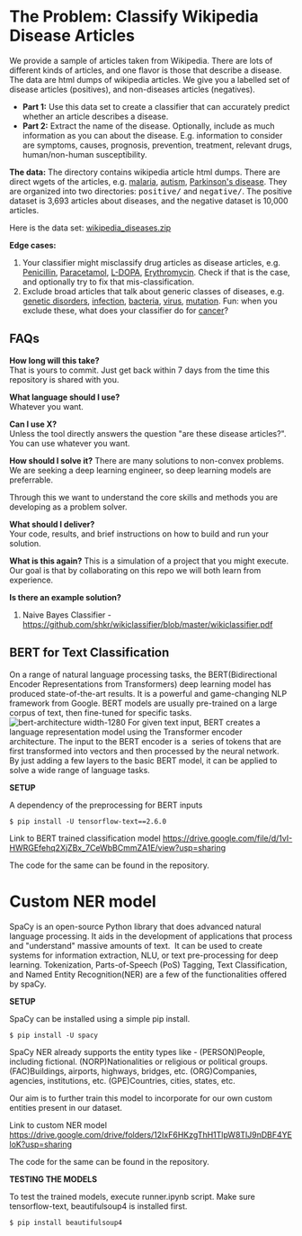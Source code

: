 # The Problem: Classify Wikipedia Disease Articles

We provide a sample of articles taken from Wikipedia. There are lots of different kinds of articles, and one flavor is those that describe a disease. The data are html dumps of wikipedia articles. We give you a labelled set of disease articles (positives), and non-diseases articles (negatives).

*   **Part 1:** Use this data set to create a classifier that can accurately predict whether an article describes a disease.
*   **Part 2:** Extract the name of the disease. Optionally, include as much information as you can about the disease. E.g. information to consider are symptoms, causes, prognosis, prevention, treatment, relevant drugs, human/non-human susceptibility.

**The data:** The directory contains wikipedia article html dumps. There are direct wgets of the articles, e.g. [malaria](https://en.wikipedia.org/wiki/Malaria), [autism](https://en.wikipedia.org/wiki/Autism), [Parkinson's disease](https://en.wikipedia.org/wiki/Parkinson%27s_disease). They are organized into two directories: <tt>positive/</tt> and <tt>negative/</tt>. The positive dataset is 3,693 articles about diseases, and the negative dataset is 10,000 articles.

Here is the data set: [wikipedia_diseases.zip](http://challenge.20n.com/machine-learning/training.tar.gz)

**Edge cases:**

1.  Your classifier might misclassify drug articles as disease articles, e.g. [Penicillin](https://en.wikipedia.org/wiki/Penicillin), [Paracetamol](https://en.wikipedia.org/wiki/Paracetamol), [L-DOPA](https://en.wikipedia.org/wiki/L-DOPA), [Erythromycin](https://en.wikipedia.org/wiki/Erythromycin). Check if that is the case, and optionally try to fix that mis-classification.
2.  Exclude broad articles that talk about generic classes of diseases, e.g. [genetic disorders](https://en.wikipedia.org/wiki/Genetic_disorder), [infection](https://en.wikipedia.org/wiki/Infection), [bacteria](https://en.wikipedia.org/wiki/Bacteria), [virus](https://en.wikipedia.org/wiki/Virus), [mutation](https://en.wikipedia.org/wiki/Mutation). Fun: when you exclude these, what does your classifier do for [cancer](https://en.wikipedia.org/wiki/Cancer)?


## FAQs

**How long will this take?**  
That is yours to commit. Just get back within 7 days from the time this repository is shared with you.

**What language should I use?**  
Whatever you want. 

**Can I use X?**  
Unless the tool directly answers the question "are these disease articles?". You can use whatever you want. 

**How should I solve it?**
There are many solutions to non-convex problems. We are seeking a deep learning engineer, so deep learning models are preferrable. 

Through this we want to understand the core skills and methods you are developing as a problem solver.

**What should I deliver?**  
Your code, results, and brief instructions on how to build and run your solution. 

**What is this again?**
This is a simulation of a project that you might execute. Our goal is that by collaborating on this repo we will both learn from experience. 

**Is there an example solution?**

1. Naive Bayes Classifier - https://github.com/shkr/wikiclassifier/blob/master/wikiclassifier.pdf

## BERT for Text Classification
On a range of natural language processing tasks, the BERT(Bidirectional Encoder Representations from Transformers) deep learning model has produced state-of-the-art results. It is a powerful and game-changing NLP framework from Google. BERT models are usually pre-trained on a large corpus of text, then fine-tuned for specific tasks.
![bert-architecture width-1280](https://user-images.githubusercontent.com/91879854/179442183-ec854dc1-84ba-4e8c-a8a8-ba4b3446dd24.png)
For given text input, BERT creates a language representation model using the Transformer encoder architecture. The input to the BERT encoder is a  series of tokens that are first transformed into vectors and then processed by the neural network. By just adding a few layers to the basic BERT model, it can be applied to solve a wide range of language tasks.

**SETUP**

A dependency of the preprocessing for BERT inputs
```
$ pip install -U tensorflow-text==2.6.0
```
Link to BERT trained classification model
https://drive.google.com/file/d/1vI-HWRGEfehq2XjZBx_7CeWbBCmmZA1E/view?usp=sharing

The code for the same can be found in the repository.

# Custom NER model

SpaCy is an open-source Python library that does advanced natural language processing. It aids in the development of applications that process and "understand" massive amounts of text.  It can be used to create systems for information extraction, NLU, or text pre-processing for deep learning. Tokenization, Parts-of-Speech 
(PoS) Tagging, Text Classification, and Named Entity Recognition(NER) are a few of the functionalities offered by spaCy.

**SETUP**

SpaCy can be installed using a simple pip install.
```
$ pip install -U spacy
```
SpaCy NER already supports the entity types like - (PERSON)People, including fictional. (NORP)Nationalities or religious or political groups. (FAC)Buildings, airports, highways, bridges, etc. (ORG)Companies, agencies, institutions, etc. (GPE)Countries, cities, states, etc.

Our aim is to further train this model to incorporate for our own custom 
entities present in our dataset. 

Link to custom NER model
https://drive.google.com/drive/folders/12IxF6HKzgThH1TlpW8TlJ9nDBF4YEloK?usp=sharing

The code for the same can be found in the repository.

**TESTING THE MODELS**

To test the trained models, execute runner.ipynb script. Make sure tensorflow-text, beautifulsoup4 is installed first.
```
$ pip install beautifulsoup4
```







